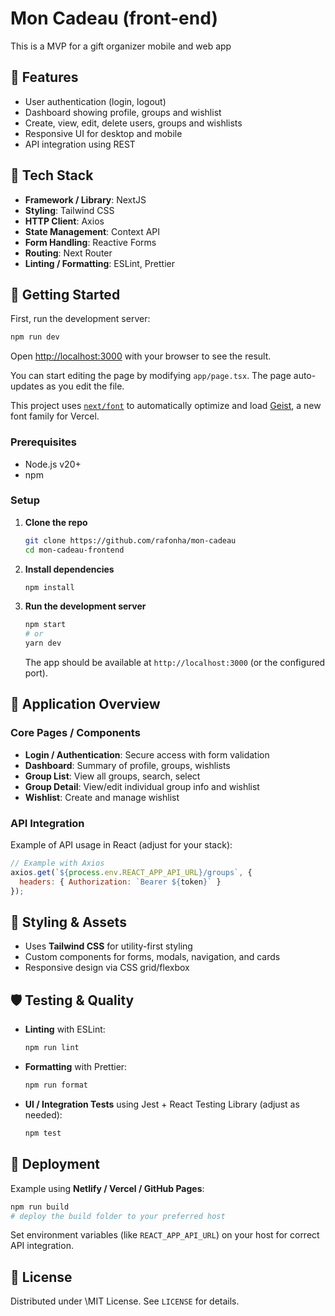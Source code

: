 # Mon Cadeau (front-end)
This is a MVP for a gift organizer mobile and web app

## 🌟 Features

* User authentication (login, logout)
* Dashboard showing profile, groups and wishlist
* Create, view, edit, delete users, groups and wishlists
* Responsive UI for desktop and mobile
* API integration using REST

## 🧱 Tech Stack

* **Framework / Library**: NextJS
* **Styling**: Tailwind CSS
* **HTTP Client**: Axios
* **State Management**: Context API
* **Form Handling**: Reactive Forms
* **Routing**: Next Router
* **Linting / Formatting**: ESLint, Prettier

## 🔧 Getting Started

First, run the development server:

```bash
npm run dev
```

Open [http://localhost:3000](http://localhost:3000) with your browser to see the result.

You can start editing the page by modifying `app/page.tsx`. The page auto-updates as you edit the file.

This project uses [`next/font`](https://nextjs.org/docs/app/building-your-application/optimizing/fonts) to automatically optimize and load [Geist](https://vercel.com/font), a new font family for Vercel.

### Prerequisites

* Node.js v20+
* npm

### Setup

1. **Clone the repo**

   ```bash
   git clone https://github.com/rafonha/mon-cadeau
   cd mon-cadeau-frontend
   ```

2. **Install dependencies**

   ```bash
   npm install
   ```

3. **Run the development server**

   ```bash
   npm start
   # or
   yarn dev
   ```

   The app should be available at `http://localhost:3000` (or the configured port).

## 📱 Application Overview

### Core Pages / Components

* **Login / Authentication**: Secure access with form validation
* **Dashboard**: Summary of profile, groups, wishlists
* **Group List**: View all groups, search, select
* **Group Detail**: View/edit individual group info and wishlist
* **Wishlist**: Create and manage wishlist

### API Integration

Example of API usage in React (adjust for your stack):

```js
// Example with Axios
axios.get(`${process.env.REACT_APP_API_URL}/groups`, {
  headers: { Authorization: `Bearer ${token}` }
});
```

## 🎨 Styling & Assets

* Uses **Tailwind CSS** for utility-first styling
* Custom components for forms, modals, navigation, and cards
* Responsive design via CSS grid/flexbox

## 🛡️ Testing & Quality

* **Linting** with ESLint:

  ```bash
  npm run lint
  ```
* **Formatting** with Prettier:

  ```bash
  npm run format
  ```
* **UI / Integration Tests** using Jest + React Testing Library (adjust as needed):

  ```bash
  npm test
  ```

## 🚀 Deployment

Example using **Netlify / Vercel / GitHub Pages**:

```bash
npm run build
# deploy the build folder to your preferred host
```

Set environment variables (like `REACT_APP_API_URL`) on your host for correct API integration.

## 📝 License

Distributed under \MIT License. See `LICENSE` for details.

